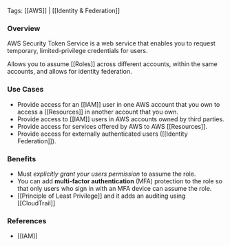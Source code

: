Tags: [[AWS]] | [[Identity & Federation]]


### Overview
AWS Security Token Service is a web service that enables you to request temporary, limited-privilege credentials for users.

Allows you to assume [[Roles]] across different accounts, within the same accounts, and allows for identity federation.


### Use Cases

- Provide access for an [[IAM]] user in one AWS account that you own to access a [[Resources]] in another account that you own.
- Provide access to [[IAM]] users in AWS accounts owned by third parties.
- Provide access for services offered by AWS to AWS [[Resources]].
- Provide access for externally authenticated users ([[Identity Federation]]).

### Benefits

- Must *explicitly grant your users permission* to assume the role.
- You can add **multi-factor authentication** (MFA) protection to the role so that only users who sign in with an MFA device can assume the role.
- [[Principle of Least Privilege]] and it adds an auditing using [[CloudTrail]]

### References
- [[IAM]]
